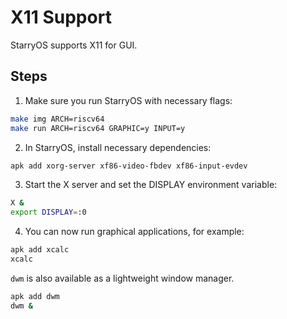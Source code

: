 # X11 Support

StarryOS supports X11 for GUI.

## Steps

1. Make sure you run StarryOS with necessary flags:

```bash
make img ARCH=riscv64
make run ARCH=riscv64 GRAPHIC=y INPUT=y
```

2. In StarryOS, install necessary dependencies:

```bash
apk add xorg-server xf86-video-fbdev xf86-input-evdev
```

3. Start the X server and set the DISPLAY environment variable:

```bash
X &
export DISPLAY=:0
```

4. You can now run graphical applications, for example:

```bash
apk add xcalc
xcalc
```

`dwm` is also available as a lightweight window manager.

```bash
apk add dwm
dwm &
```
